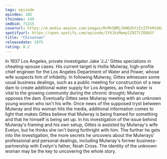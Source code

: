 ```yaml
---
tags: episode
epindex: 102
tfoindex: 149
imdbid: 71315
coverurl: https://m.media-amazon.com/images/M/MV5BMjJkMDZhYzItZTFhMi00ZGI4LThlNTAtZDNlYmEwNjFkNDYzXkEyXkFqcGdeQXVyMjUzOTY1NTc@._V1_SX202_CR0,0,202,300_.jpg
spotifyurl: https://open.spotify.com/episode/1YXJkzMwmy2Z9Z7YZOQkSf
title: "Chinatown"
releasedate: 1975
rating: 8.2
---
```


In 1937 Los Angeles, private investigator Jake 'J.J.' Gittes specializes in cheating-spouse cases. His current target is Hollis Mulwray, high-profile chief engineer for the Los Angeles Department of Water and Power, whose wife suspects him of infidelity. In following Mulwray, Gittes witnesses some usual business dealings, such as a public meeting for construction of a new dam to create additional water supply for Los Angeles, as fresh water is vital to the growing community during the chronic drought; Mulwray opposes the dam. Eventually Gittes sees Mulwray meeting with an unknown young woman who isn't his wife. Once news of the supposed tryst between Mulwray and this woman hits the media, additional information comes to light that makes Gittes believe that Mulwray is being framed for something and that he himself is being set up. In his investigation of the issue behind Mulwray's framing and his own setup, Gittes is assisted by Mulwray's wife Evelyn, but he thinks she isn't being forthright with him. The further he gets into the investigation, the more secrets he uncovers about the Mulwrays' professional and personal dealings, including Mulwray's former business-partnership with Evelyn's father, Noah Cross. The identity of the unknown woman may be the key to uncovering the whole story.